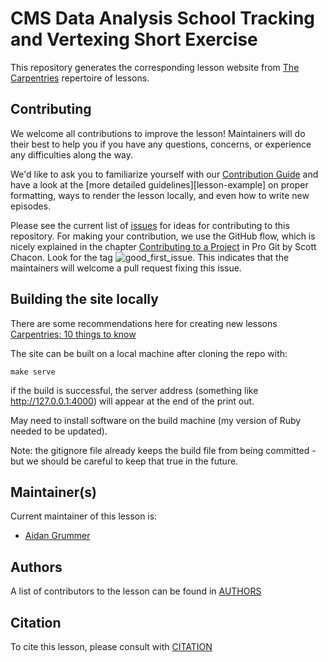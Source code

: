 # CMS Data Analysis School Tracking and Vertexing Short Exercise

This repository generates the corresponding lesson website from [The Carpentries](https://carpentries.org/) repertoire of lessons. 

## Contributing

We welcome all contributions to improve the lesson! Maintainers will do their best to help you if you have any
questions, concerns, or experience any difficulties along the way.

We'd like to ask you to familiarize yourself with our [Contribution Guide](CONTRIBUTING.md) and have a look at
the [more detailed guidelines][lesson-example] on proper formatting, ways to render the lesson locally, and even
how to write new episodes.

Please see the current list of [issues](https://github.com/CMSTrackingPOG/trackingvertexing/issues) for ideas for contributing to this
repository. For making your contribution, we use the GitHub flow, which is
nicely explained in the chapter [Contributing to a Project](http://git-scm.com/book/en/v2/GitHub-Contributing-to-a-Project) in Pro Git
by Scott Chacon.
Look for the tag ![good_first_issue](https://img.shields.io/badge/-good%20first%20issue-gold.svg). This indicates that the maintainers will welcome a pull request fixing this issue.  

## Building the site locally

There are some recommendations here for creating new lessons
[Carpentries: 10 things to know](https://carpentries.github.io/lesson-example/#ten-things-you-need-to-know)

The site can be built on a local machine after cloning the repo with:
```
make serve
```

if the build is successful, the server address (something like http://127.0.0.1:4000) will appear at the end of the print out.

May need to install software on the build machine (my version of Ruby needed to be updated).

Note: the gitignore file already keeps the build file from being committed - but we should be careful to keep that true in the future.


## Maintainer(s)

Current maintainer of this lesson is:

* [Aidan Grummer](mailto:agrummer@cern.ch)


## Authors

A list of contributors to the lesson can be found in [AUTHORS](AUTHORS)

## Citation

To cite this lesson, please consult with [CITATION](CITATION)

[trackingvertexing]: https://CMSTrackingPOG.github.io/trackingvertexing

